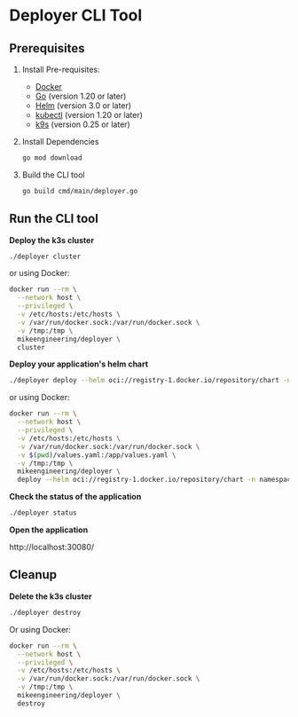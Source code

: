 # Deployer CLI Tool

## Prerequisites

1. Install Pre-requisites:
   - [Docker](https://docs.docker.com/get-docker/)
   - [Go](https://go.dev/doc/install) (version 1.20 or later)
   - [Helm](https://helm.sh/docs/intro/install/) (version 3.0 or later)
   - [kubectl](https://kubernetes.io/docs/tasks/tools/) (version 1.20 or later)
   - [k9s](https://github.com/derailed/k9s) (version 0.25 or later)
2. Install Dependencies
    ```bash
    go mod download
    ```

2. Build the CLI tool
    ```bash
    go build cmd/main/deployer.go
    ```
   
## Run the CLI tool

**Deploy the k3s cluster**

```bash
./deployer cluster
```

or using Docker:

```bash
docker run --rm \
  --network host \
  --privileged \
  -v /etc/hosts:/etc/hosts \
  -v /var/run/docker.sock:/var/run/docker.sock \
  -v /tmp:/tmp \
  mikeengineering/deployer \
  cluster
```

**Deploy your application's helm chart**

```bash
./deployer deploy --helm oci://registry-1.docker.io/repository/chart -n namespace -f values.yaml
```

or using Docker:

```bash
docker run --rm \
  --network host \
  --privileged \
  -v /etc/hosts:/etc/hosts \
  -v /var/run/docker.sock:/var/run/docker.sock \
  -v $(pwd)/values.yaml:/app/values.yaml \
  -v /tmp:/tmp \
  mikeengineering/deployer \
  deploy --helm oci://registry-1.docker.io/repository/chart -n namespace -f values.yaml
```

**Check the status of the application**

```bash
./deployer status
```

**Open the application**

http://localhost:30080/

## Cleanup

**Delete the k3s cluster**

```bash
./deployer destroy
```

Or using Docker:

```bash
docker run --rm \
  --network host \
  --privileged \
  -v /etc/hosts:/etc/hosts \
  -v /var/run/docker.sock:/var/run/docker.sock \
  -v /tmp:/tmp \
  mikeengineering/deployer \
  destroy
```

